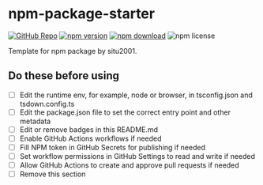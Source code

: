 # npm-package-starter

[![GitHub Repo](https://img.shields.io/badge/GitHub-repo-080f12?style=flat&logo=github&logoColor=white)](https://github.com/situ2001/auto-adb)
[![npm version](https://img.shields.io/npm/v/auto-adb?style=flat&colorA=080f12&colorB=1fa669)](https://www.npmjs.com/package/auto-adb)
[![npm download](https://img.shields.io/npm/dt/auto-adb?style=flat&colorA=080f12&colorB=1fa669)](https://www.npmjs.com/package/auto-adb)
![npm license](https://img.shields.io/npm/l/auto-adb?style=flat&colorA=080f12&colorB=1fa669)

Template for npm package by situ2001.

## Do these before using

- [ ] Edit the runtime env, for example, node or browser, in tsconfig.json and tsdown.config.ts
- [ ] Edit the package.json file to set the correct entry point and other metadata
- [ ] Edit or remove badges in this README.md
- [ ] Enable GitHub Actions workflows if needed
- [ ] Fill NPM token in GitHub Secrets for publishing if needed
- [ ] Set workflow permissions in GitHub Settings to read and write if needed
- [ ] Allow GitHub Actions to create and approve pull requests if needed
- [ ] Remove this section
